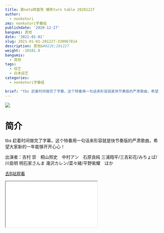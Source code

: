 ```yaml
---
title: 歌neta转盘秀 爆笑turn table 20201227
author:
  - nonkotori
zmz: nonkotori字幕组
publishdate: '2020-12-27'
bangumi: 其他
date: '2021-01-01'
slug: 2021-01-01-201227-330967014
description: 其他&#8226;201227
weight: -10101.0
bangumis:
  - 其他
tags:
  - 综艺
  - 日本综艺
categories:
  - nonkotori字幕组

brief: "tbs 赶着时间做完了字幕，这个特番用一句话来形容就是快节奏版的严肃歌曲，希望大家新的一年能够开开心心！ 出演者：吉村 崇 桐山照史 中村アン 石原良純 三浦翔平/三吉彩花/みちょぱ/川島明 明石家さんま 滝沢カレン/菜々緒/平野紫耀 ほか"
---
```

![](https://raw.githubusercontent.com/tcgriffith/owaraisite/master/static/tmpimg/e00b90903ff48a3908d70693fc1e988490b6674b.jpg.480.jpg)
# 简介  
tbs
赶着时间做完了字幕，这个特番用一句话来形容就是快节奏版的严肃歌曲，希望大家新的一年能够开开心心！

出演者：吉村 崇　桐山照史　中村アン　石原良純
三浦翔平/三吉彩花/みちょぱ/川島明 明石家さんま
滝沢カレン/菜々緒/平野紫耀　ほか  

[去B站观看](https://www.bilibili.com/video/av330967014/)
<div class ="resp-container"><iframe class="testiframe" src="//player.bilibili.com/player.html?aid=330967014"", scrolling="no", allowfullscreen="true" > </iframe></div> 

